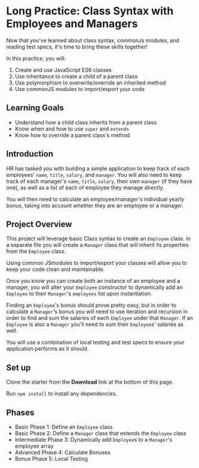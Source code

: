 # Long Practice: Class Syntax with Employees and Managers

Now that you've learned about class syntax, commonJs modules, and reading
test specs, it's time to bring these skills together!

In this practice, you will:
1. Create and use JavaScript ES6 classes
2. Use inheritance to create a child of a parent class
3. Use polymorphism to overwrite/override an inherited method
4. Use commonJS modules to import/export your code

## Learning Goals

* Understand how a child class inherits from a parent class
* Know when and how to use `super` and `extends`
* Know how to override a parent class's method

## Introduction

HR has tasked you with building a simple application to keep track of each
employees' `name`, `title`, `salary`, and `manager`. You will also need to
keep track of each manager's `name`, `title`, `salary`, their own `manager`
(if they have one), as well as a list of each of employee they manage directly.

You will then need to calculate an employee/manager's individual yearly bonus,
taking into account whether they are an employee or a manager.

## Project Overview

This project will leverage basic Class syntax to create an `Employee` class.
In a separate file you will create a `Manager` class that will inherit its
properties from the `Employee` class.

Using common JSmodules to import/export your classes will allow you to keep your
code clean and maintainable.

Once you know you can create both an instance of an employee and a manager, you
will alter your `Employee` constructor to dynamically add an `Employee` to
their `Manager`'s `employees` list upon instantiation.

Finding an `Employee`'s bonus should prove pretty easy, but in order to
calculate a `Manager`'s bonus you will need to use iteration and recursion
in order to find and sum the salaries of each `Employee` under that `Manager`.
If an `Employee` is also a `Manager` you'll need to sum their `Employee`s'
salaries as well.

You will use a combination of local testing and test specs to ensure your
application performs as it should.

## Set up

Clone the starter from the **Download** link at the bottom of this page.

Run ```npm install``` to install any dependencies.

## Phases

* Basic Phase 1: Define an `Employee` class
* Basic Phase 2: Define a `Manager` class that extends the `Employee` class
* Intermediate Phase 3: Dynamically add `Employee`s to a `Manager`'s employee
array
* Advanced Phase 4: Calculate Bonuses
* Bonus Phase 5: Local Testing
